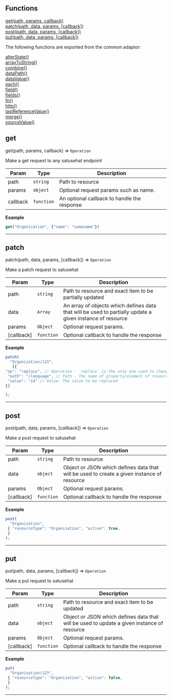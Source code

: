 ## Functions

<dl>
<dt>
    <a href="#get">get(path, params, callback)</a></dt>
<dt>
    <a href="#patch">patch(path, data, params, [callback])</a></dt>
<dt>
    <a href="#post">post(path, data, params, [callback])</a></dt>
<dt>
    <a href="#put">put(path, data, params, [callback])</a></dt>
</dl>

The following functions are exported from the common adaptor:
<dl>
<dt>
    <a href="/adaptors/packages/common-docs#alterstate">alterState()</a>
</dt>
<dt>
    <a href="/adaptors/packages/common-docs#arraytostring">arrayToString()</a>
</dt>
<dt>
    <a href="/adaptors/packages/common-docs#combine">combine()</a>
</dt>
<dt>
    <a href="/adaptors/packages/common-docs#datapath">dataPath()</a>
</dt>
<dt>
    <a href="/adaptors/packages/common-docs#datavalue">dataValue()</a>
</dt>
<dt>
    <a href="/adaptors/packages/common-docs#each">each()</a>
</dt>
<dt>
    <a href="/adaptors/packages/common-docs#field">field()</a>
</dt>
<dt>
    <a href="/adaptors/packages/common-docs#fields">fields()</a>
</dt>
<dt>
    <a href="/adaptors/packages/common-docs#fn">fn()</a>
</dt>
<dt>
    <a href="/adaptors/packages/common-docs#http">http()</a>
</dt>
<dt>
    <a href="/adaptors/packages/common-docs#lastreferencevalue">lastReferenceValue()</a>
</dt>
<dt>
    <a href="/adaptors/packages/common-docs#merge">merge()</a>
</dt>
<dt>
    <a href="/adaptors/packages/common-docs#sourcevalue">sourceValue()</a>
</dt></dl>

## get

get(path, params, callback) ⇒ <code>Operation</code>

Make a get request to any satusehat endpoint


| Param | Type | Description |
| --- | --- | --- |
| path | <code>string</code> | Path to resource |
| params | <code>object</code> | Optional request params such as name. |
| callback | <code>function</code> | An optional callback to handle the response |

**Example**  
```js
get("Organization", {"name": "somename"})
```

* * *

## patch

patch(path, data, params, [callback]) ⇒ <code>Operation</code>

Make a patch request to satusehat


| Param | Type | Description |
| --- | --- | --- |
| path | <code>string</code> | Path to resource and exact item to be partially updated |
| data | <code>Array</code> | An array of objects which defines data that will be used to partially update a given instance of resource |
| params | <code>Object</code> | Optional request params. |
| [callback] | <code>function</code> | Optional callback to handle the response |

**Example**  
```js
patch(
  "Organization/123",
   [{
"op": "replace", // Operation - `replace` is the only one used to change a specific property or element
 "path": "/language", // Path - The name of property/element of resource to be replaced
 "value": "id" // Value- The value to be replaced
}]

);
```

* * *

## post

post(path, data, params, [callback]) ⇒ <code>Operation</code>

Make a post request to satusehat


| Param | Type | Description |
| --- | --- | --- |
| path | <code>string</code> | Path to resource |
| data | <code>object</code> | Object or JSON which defines data that will be used to create a given instance of resource |
| params | <code>Object</code> | Optional request params. |
| [callback] | <code>function</code> | Optional callback to handle the response |

**Example**  
```js
post(
  "Organization",
 { "resourceType": "Organization", "active": true,
 }
);
```

* * *

## put

put(path, data, params, [callback]) ⇒ <code>Operation</code>

Make a put request to satusehat


| Param | Type | Description |
| --- | --- | --- |
| path | <code>string</code> | Path to resource and exact item to be updated |
| data | <code>object</code> | Object or JSON which defines data that will be used to update a given instance of resource |
| params | <code>Object</code> | Optional request params. |
| [callback] | <code>function</code> | Optional callback to handle the response |

**Example**  
```js
put(
  "Organization/123",
 { "resourceType": "Organization", "active": false,
 }
);
```

* * *

